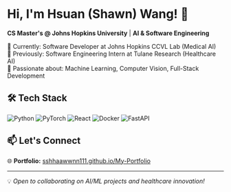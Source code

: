 # Hi, I'm Hsuan (Shawn) Wang! 👋

**CS Master's @ Johns Hopkins University** | **AI & Software Engineering**

🔬 Currently: Software Developer at Johns Hopkins CCVL Lab (Medical AI)  
🏥 Previously: Software Engineering Intern at Tulane Research (Healthcare AI)  
🤖 Passionate about: Machine Learning, Computer Vision, Full-Stack Development

## 🛠️ Tech Stack

![Python](https://img.shields.io/badge/-Python-3776AB?style=flat-square&logo=python&logoColor=white)
![PyTorch](https://img.shields.io/badge/-PyTorch-EE4C2C?style=flat-square&logo=pytorch&logoColor=white)
![React](https://img.shields.io/badge/-React-61DAFB?style=flat-square&logo=react&logoColor=black)
![Docker](https://img.shields.io/badge/-Docker-2496ED?style=flat-square&logo=docker&logoColor=white)
![FastAPI](https://img.shields.io/badge/-FastAPI-009688?style=flat-square&logo=fastapi&logoColor=white)

<!--
## 📊 GitHub Stats

![GitHub stats](https://github-readme-stats.vercel.app/api?username=sshhaawwnn111&show_icons=true&theme=dark&count_private=true)
-->

## 📫 Let's Connect

🌐 **Portfolio:** [sshhaawwnn111.github.io/My-Portfolio](https://sshhaawwnn111.github.io/My-Portfolio/)

---

💡 *Open to collaborating on AI/ML projects and healthcare innovation!*
